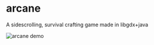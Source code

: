 # arcane
A sidescrolling, survival crafting game made in libgdx+java

![arcane demo](https://imgur.com/a/LYhUaB5)
